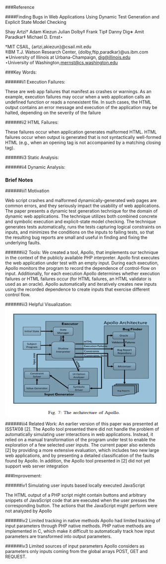 ###Reference

####Finding Bugs in Web Applications Using Dynamic Test Generation and Explicit State Model Checking

Shay Artzi† 
Adam Kiezun Julian Dolby‡
Frank Tip‡ 
Danny Dig∗ 
Amit Paradkar‡ 
Michael D. Ernst⋆

†MIT CSAIL, {artzi,akiezun}@csail.mit.edu   
‡IBM T.J. Watson Research Center, {dolby,ftip,paradkar}@us.ibm.com   
∗University of Illinois at Urbana-Champaign, dig@illinois.edu   
⋆University of Washington,mernst@cs.washington.edu

###Key Words:

######ii1 Execution Failures: 

These are web app failures that manifest as crashes or warnings. As an example, execution failures may occur when a web application calls an undefined function or reads a nonexistent file. In such cases, the HTML output contains an error message and execution of the application may be halted, depending on the severity of the failure

######ii2 HTML Failures: 

These failures occur when application generates malformed HTML. HTML failures occur when output is generated that is not syntactically well-formed HTML (e.g., when an opening tag is not accompanied by a matching closing tag).

######ii3 Static Analysis:

######ii4 Dynamic Analysis:

### Brief Notes
######iii1 Motivation 

Web script crashes and malformed dynamically-generated web pages are common errors, and they seriously impact the usability of web applications. The paper presents a dynamic test generation technique for the domain of dynamic web applications. The technique utilizes both combined concrete and symbolic execution and explicit-state model checking. The technique generates tests automatically, runs the tests capturing logical constraints on inputs, and minimizes the conditions on the inputs to failing tests, so that the resulting bug reports are small and useful in finding and fixing the underlying faults.

######iii2 Tools:
We created a tool, Apollo, that implements our technique in the context of the publicly available PHP interpreter. Apollo first executes the web application under test with an empty input. During each execution, Apollo monitors the program to record the dependence of control-flow on input. Additionally, for each execution Apollo determines whether execution failures or HTML failures occur (for HTML failures, an HTML validator is used as an oracle). Apollo automatically and iteratively creates new inputs using the recorded dependence to create inputs that exercise different control flow.

######iii3 Helpful Visualization:
 <img src="/imgs/Read2_img.png" height= 350 width=600>
 
######iii4 Related Work:
An earlier version of this paper was presented at ISSTA’08 [2]. The Apollo tool presented there did not handle the problem of automatically simulating user interactions in web applications. Instead, it relied on a manual transformation of the program under test to enable the exploration of a few selected user inputs. The current paper also extends [2] by providing a more extensive evaluation, which includes two new large web applications, and by presenting a detailed classification of the faults found by Apollo. In addition, the Apollo tool presented in [2] did not yet support web server integration

###Improvement:

######iv1 Simulating user inputs based locally executed JavaScript

The HTML output of a PHP script might contain buttons and arbitrary snippets of JavaScript code that are executed when the user presses the corresponding button. The actions that the JavaScript might perform were not analyzed by Apollo

######iv2 Limited tracking in native methods 
Apollo had limited tracking of input parameters through PHP native methods.
PHP native methods are implemented in C, which make it difficult to automatically track how input parameters are
transformed into output parameters.

######iv3 Limited sources of input parameters 
Apollo considers as parameters only inputs coming from the global arrays POST, GET and REQUEST.
